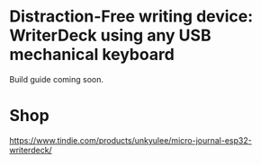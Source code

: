 # Distraction-Free writing device: WriterDeck using any USB mechanical keyboard

Build guide coming soon.


# Shop

https://www.tindie.com/products/unkyulee/micro-journal-esp32-writerdeck/
